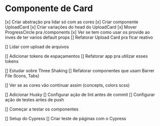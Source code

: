 # Componente de Card
[x] Criar abstração pra lidar só com as cores
[x] Criar componente UploadCard
[x] Criar variações do head do UploadCard
[x] Mover ProgressCircle pra /components
[x] Ver se tem como usar os provide ao inves de ter varios default props
[] Refatorar Upload Card pra ficar reativo

[] Lidar com upload de arquivos

[] Adicionar tokens de espaçamentos
[] Refatorar app pra utilizar esses tokens

[] Estudar sobre Three Shaking
[] Refatorar componentes que usam Barrer File (Icons, Tabs)

[] Ver se as cores vão continuar assim (concepts, colors scss)

[] Adicionar Husky
[] Configurar ação de lint antes de commit
[] Configurar ação de testes antes de push

[] Começar a testar os componentes

[] Setup do Cypress
[] Criar teste de páginas com o Cypress
